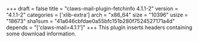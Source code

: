 +++
draft = false
title = "claws-mail-plugin-fetchinfo 4.1.1-2"
version = "4.1.1-2"
categories = ['xlib-extra']
arch = "x86_64"
size = "10396"
usize = "18673"
sha1sum = "41a646cbfdae0a55bfc151b280f7524527171a4d"
depends = "['claws-mail=4.1.1']"
+++
This plugin inserts headers containing some download information.